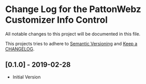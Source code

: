 # Change Log for the PattonWebz Customizer Info Control

All notable changes to this project will be documented in this file.

This projects tries to adhere to [Semantic Versioning](https://semver.org/) and [Keep a CHANGELOG](https://keepachangelog.com/).

## [0.1.0] - 2019-02-28

- Initial Version
